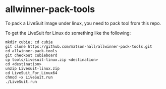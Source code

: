 allwinner-pack-tools
====================

To pack a LiveSuit image under linux, you need to pack tool from this repo.

To get the LiveSuit for Linux do something like the following:

````
mkdir cubie; cd cubie
git clone https://github.com/matson-hall/allwinner-pack-tools.git
cd allwinner-pack-tools
git checkout cubieboard
cp tools/Livesuit-linux.zip <destination>
cd <destination>
unzip Livesuit-linux.zip
cd LiveSuit_For_Linux64
chmod +x LiveSuit.run
./LiveSuit.run
````
